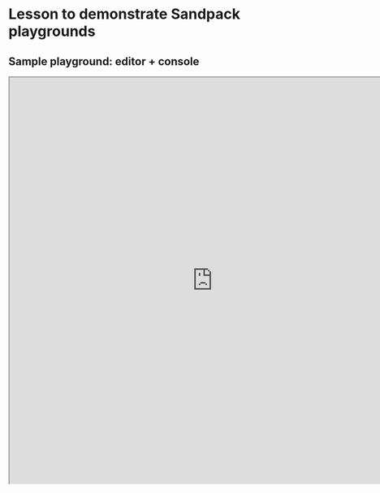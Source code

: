 # Lesson to demonstrate Sandpack playgrounds

## Sample playground: editor + console

<iframe width="800" height="800" src="https://playground-app-chi.vercel.app/lesson1/playground1">

## Sample playground: editor + tests + console

<iframe width="800" height="800" src="https://playground-app-chi.vercel.app/lesson1/playground2">
